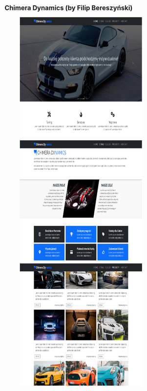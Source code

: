 ## Chimera Dynamics (by Filip Bereszyński)
<p align="center">
    <img src="./img/README_images/readme_img_01.png" width="80%" height="400px"></img>
    <br>
    <img src="./img/README_images/readme_img_02.png" width="80%" height="400px"></img>
    <br>
    <img src="./img/README_images/readme_img_03.png" width="80%" height="400px"></img>
    <br>
</p>